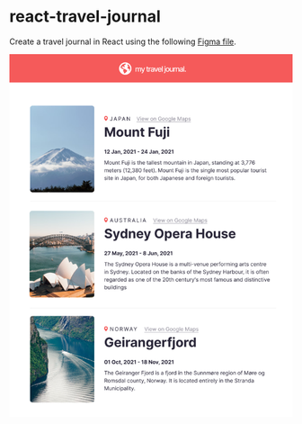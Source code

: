 # react-travel-journal

Create a travel journal in React using the following [Figma file](https://www.figma.com/file/QG4cOExkdbIbhSfWJhs2gs/Travel-Journal?t=8sshsi2G66dywwjv-0).

![Design screenshot](/src/assets/figma.png)
